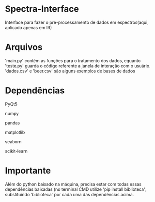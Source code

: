 # Spectra-Interface
Interface para fazer o pre-processamento de dados em espectros(aqui, aplicado apenas em IR)

# Arquivos
'main.py' contém as funções para o tratamento dos dados, equanto 'teste.py' guarda o código referente a janela de interação com o usuário. 'dados.csv' e   'beer.csv' são alguns exemplos de bases de dados

# Dependências
PyQt5

numpy

pandas

matplotlib

seaborn

scikit-learn

# Importante
Além do python baixado na máquina, precisa estar com todas essas dependências baixadas (no terminal CMD utilize 'pip install biblioteca', substituindo 'biblioteca' por cada uma das dependências acima.
